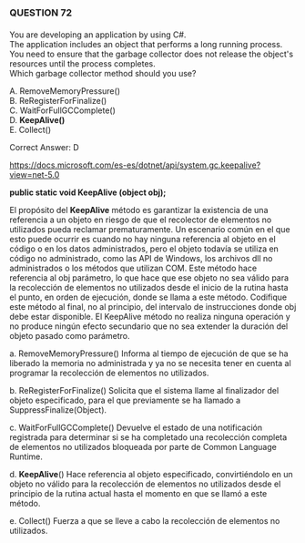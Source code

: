 ### QUESTION 72

#### 

You are developing an application by using C#.  
The application includes an object that performs a long running process.  
You need to ensure that the garbage collector does not release the object's resources until the process
completes.  
Which garbage collector method should you use?  

A. RemoveMemoryPressure()  
B. ReRegisterForFinalize()  
C. WaitForFullGCComplete()  
D. **KeepAlive()**    
E. Collect()  

Correct Answer: D

https://docs.microsoft.com/es-es/dotnet/api/system.gc.keepalive?view=net-5.0  


**public static void KeepAlive (object obj);**  


El propósito del **KeepAlive** método es garantizar la existencia de una referencia a un objeto en riesgo de que el recolector de elementos no utilizados pueda reclamar prematuramente. Un escenario común en el que esto puede ocurrir es cuando no hay ninguna referencia al objeto en el código o en los datos administrados, pero el objeto todavía se utiliza en código no administrado, como las API de Windows, los archivos dll no administrados o los métodos que utilizan COM.
Este método hace referencia al obj parámetro, lo que hace que ese objeto no sea válido para la recolección de elementos no utilizados desde el inicio de la rutina hasta el punto, en orden de ejecución, donde se llama a este método. Codifique este método al final, no al principio, del intervalo de instrucciones donde obj debe estar disponible.
El KeepAlive método no realiza ninguna operación y no produce ningún efecto secundario que no sea extender la duración del objeto pasado como parámetro.
 
 
a.  RemoveMemoryPressure()  Informa al tiempo de ejecución de que se ha liberado la memoria no administrada y ya no se necesita tener en cuenta al programar la recolección de elementos no utilizados.  

b.  ReRegisterForFinalize()  Solicita que el sistema llame al finalizador del objeto especificado, para el que previamente se ha llamado a SuppressFinalize(Object).  

c.  WaitForFullGCComplete() Devuelve el estado de una notificación registrada para determinar si se ha completado una recolección completa de elementos no utilizados bloqueada por parte de Common Language Runtime.

d.  **KeepAlive**() Hace referencia al objeto especificado, convirtiéndolo en un objeto no válido para la recolección de elementos no utilizados desde el principio de la rutina actual hasta el momento en que se llamó a este método.

e. Collect()  Fuerza a que se lleve a cabo la recolección de elementos no utilizados.